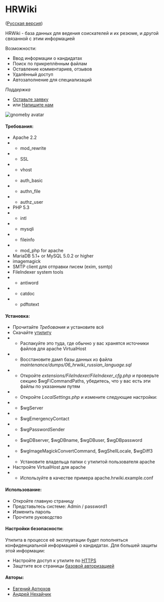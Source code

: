 HRWiki
======
([Русская версия](https://github.com/gnomeby/hrwiki-ru))

HRWiki - база данных для ведения соискателей и их резюме, и другой связанной с этим информацией

Возможности:

* Ввод информации о кандидатах
* Поиск по прикреплённым файлам
* Оставление комментариев, отзывов
* Удалённый доступ
* Автозаполнение для специализаций

*Поддержка*
* [Оставьте заявку](https://github.com/gnomeby/hrwiki-ru/issues/new)
* или [Напишите нам](mailto:hrwiki-support@holey.org)

![gnomeby avatar](http://niakhaichyk.org/andrey/img/lisa_small_32.png)

#### Требования:
* Apache 2.2
* * mod_rewrite
* * SSL
* * vhost
* * auth_basic
* * authn_file
* * authz_user
* PHP 5.3
* * intl
* * mysqli
* * fileinfo
* * mod_php for apache
* MariaDB 5.1+ or MySQL 5.0.2 or higher
* imagemagick
* SMTP client для отправки писем (exim, ssmtp)
* FileIndexer system tools
* * antiword
* * catdoc
* * pdftotext

#### Установка:
* Прочитайте *Требования* и установите всё
* Скачайте [утилиту](https://github.com/gnomeby/hrwiki-ru/archive/master.zip)
* * Распакуйте это туда, где обычно у вас хранятся источники файлов для apache VirtualHost
* * Восстановите дамп базы данных из файла *maintenance/dumps/06_hrwiki_russian_language.sql*
* * Откройте *extensions/FileIndexer/FileIndexer_cfg.php* и проверьте секцию $wgFiCommandPaths, убедитесь, что у вас есть эти файлы по указанным путям
* * Откройте *LocalSettings.php* и измените следующие настройки:
* * $wgServer
* * $wgEmergencyContact
* * $wgPasswordSender
* * $wgDBserver, $wgDBname, $wgDBuser, $wgDBpassword
* * $wgImageMagickConvertCommand, $wgShellLocale, $wgDiff3
* * Установите владельца папки с утилитой пользователя apache
* Настройте VirtualHost для apache
* * Используйте в качестве примера apache.hrwiki.example.conf

#### Использование:
* Откройте главную страницу
* Представьтесь системе: Admin / password1
* Изменить пароль
* Прочтите руководство

#### Настройки безопасности:
Утилита в процессе её эксплуатации будет пополняться конфиденциальной информацией о кандидатах. Для большей защиты этой информации:
* Настройте доступ к утилите по [HTTPS](http://httpd.apache.org/docs/2.2/ssl/)
* Защттите все страницы [базовой авторизацией](http://httpd.apache.org/docs/2.2/howto/auth.html)

#### Авторы:
* [Евгений Артюхов](https://github.com/jsirex)
* [Андрей Нехайчик](https://github.com/gnomeby)
